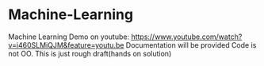 # Machine-Learning
Machine Learning
Demo on youtube: https://www.youtube.com/watch?v=i460SLMiQJM&feature=youtu.be
Documentation will be provided
Code is not OO. This is just rough draft(hands on solution)
